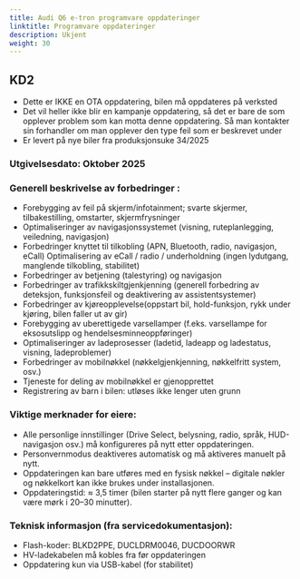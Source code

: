 ```yaml
---
title: Audi Q6 e-tron programvare oppdateringer
linktitle: Programvare oppdateringer
description: Ukjent
weight: 30
---
```


## KD2

- Dette er IKKE en OTA oppdatering, bilen må oppdateres på verksted
- Det vil heller ikke blir en kampanje oppdatering, så det er bare de som opplever problem som kan motta denne oppdatering. Så man kontakter sin forhandler om man opplever den type feil som er beskrevet under
- Er levert på nye biler fra produksjonsuke 34/2025

### Utgivelsesdato: Oktober 2025

### Generell beskrivelse av forbedringer : 
- Forebygging av feil på skjerm/infotainment;  svarte skjermer, tilbakestilling, omstarter, skjermfrysninger
- Optimaliseringer av navigasjonssystemet (visning, ruteplanlegging, veiledning, navigasjon)
- Forbedringer knyttet til tilkobling (APN, Bluetooth, radio, navigasjon, eCall)
Optimalisering av eCall / radio / underholdning (ingen lydutgang, manglende tilkobling, stabilitet)
- Forbedringer av betjening (talestyring) og navigasjon
- Forbedringer av trafikkskiltgjenkjenning (generell forbedring av deteksjon, funksjonsfeil og deaktivering av assistentsystemer)
- Forbedringer av kjøreopplevelse(oppstart bil, hold-funksjon, rykk under kjøring, bilen faller ut av gir)
- Forebygging av uberettigede varsellamper (f.eks. varsellampe for eksosutslipp og hendelsesminneoppføringer)
- Optimaliseringer av ladeprosesser (ladetid, ladeapp og ladestatus, visning, ladeproblemer)
- Forbedringer av mobilnøkkel (nøkkelgjenkjenning, nøkkelfritt system, osv.)
- Tjeneste for deling av mobilnøkkel er gjenopprettet
- Registrering av barn i bilen: utløses ikke lenger uten grunn

### Viktige merknader for eiere:
- Alle personlige innstillinger (Drive Select, belysning, radio, språk, HUD-navigasjon osv.) må konfigureres på nytt etter oppdateringen.
- Personvernmodus deaktiveres automatisk og må aktiveres manuelt på nytt.
- Oppdateringen kan bare utføres med en fysisk nøkkel – digitale nøkler og nøkkelkort kan ikke brukes under installasjonen.
- Oppdateringstid: ≈ 3,5 timer (bilen starter på nytt flere ganger og kan være mørk i 20–30 minutter).

### Teknisk informasjon (fra servicedokumentasjon):
- Flash-koder: BLKD2PPE, DUCLDRM0046, DUCDOORWR
- HV-ladekabelen må kobles fra før oppdateringen
- Oppdatering kun via USB-kabel (for stabilitet)


 